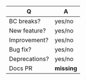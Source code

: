 | Q             | A
| ------------- | --------------------------------------------------------------------- |
| BC breaks?    | yes/no                                                                |
| New feature?  | yes/no <!-- don't forget to update CHANGELOG.md -->                   |
| Improvement?  | yes/no <!-- improves an existing feature, not adding a new one -->    |
| Bug fix?      | yes/no                                                                |
| Deprecations? | yes/no <!-- don't forget to update UPGRADE.md and CHANGELOG.md -->    |
| Docs PR       | **missing** <!-- insert URL here -->                                  |

<!-- describe your changes below -->
